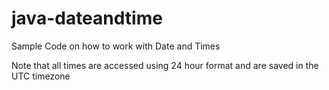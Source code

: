 # java-dateandtime

Sample Code on how to work with Date and Times

Note that all times are accessed using 24 hour format and are saved in the UTC timezone
